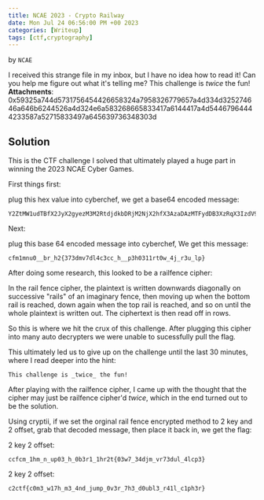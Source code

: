 ```yaml
---
title: NCAE 2023 - Crypto Railway
date: Mon Jul 24 06:56:00 PM +00 2023
categories: [Writeup]
tags: [ctf,cryptography]
---
```

by `NCAE`

I received this strange file in my inbox, but I have no idea how to read it! Can you help me figure out what it's telling me? This challenge is _twice_ the fun!
**Attachments**: 0x59325a744d5731756454426658324a7958326779657a4d334d325274646a646b6244526a4d324e6a583268665833417a6144417a4d54467964444233587a52715833497a645639736348303d

## Solution

This is the CTF challenge I solved that ultimately played a huge part in winning the 2023 NCAE Cyber Games.

First things first: 

plug this hex value into cyberchef, we get a base64 encoded message:
```
Y2ZtMW1udTBfX2JyX2gyezM3M2RtdjdkbDRjM2NjX2hfX3AzaDAzMTFydDB3XzRqX3IzdV9scH0=
```
Next:

plug this base 64 encoded message into cyberchef, We get this message:

```
cfm1mnu0__br_h2{373dmv7dl4c3cc_h__p3h0311rt0w_4j_r3u_lp}
```

After doing some research, this looked to be a railfence cipher:

In the rail fence cipher, the plaintext is written downwards diagonally on successive "rails" of an imaginary fence, then moving up when the bottom rail is reached, down again when the top rail is reached, and so on until the whole plaintext is written out. The ciphertext is then read off in rows.

So this is where we hit the crux of this challenge. After plugging this cipher into many auto decrypters we were unable to sucessfully pull the flag.

This ultimately led us to give up on the challenge until the last 30 minutes, where I read deeper into the hint:
```
This challenge is _twice_ the fun!
```

After playing with the railfence cipher, I came up with the thought that the cipher may just be railfence cipher'd _twice_, which in the end turned out to be the solution.

Using cryptii, if we set the orginal rail fence encrypted method to 2 key and 2 offset, grab that decoded message, then place it back in, we get the flag:


2 key 2 offset:
```
ccfcm_1hm_n_up03_h_0b3r1_1hr2t{03w7_34djm_vr73dul_4lcp3}
```

2 key 2 offset:
```
c2ctf{c0m3_w17h_m3_4nd_jump_0v3r_7h3_d0ubl3_r41l_c1ph3r}
```
